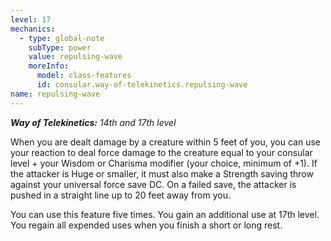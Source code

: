 ```yaml
---
level: 17
mechanics:
  - type: global-note
    subType: power
    value: repulsing-wave
    moreInfo:
      model: class-features
      id: consular.way-of-telekinetics.repulsing-wave
name: repulsing-wave
---
```

_**Way of Telekinetics:** 14th and 17th level_
When you are dealt damage by a creature within 5 feet of you, you can use your reaction to deal force damage to the creature equal to your consular level + your Wisdom or Charisma modifier (your choice, minimum of +1). If the attacker is Huge or smaller, it must also make a Strength saving throw against your universal force save DC. On a failed save, the attacker is pushed in a straight line up to 20 feet away from you.
You can use this feature five times. You gain an additional use at 17th level. You regain all expended uses when you finish a short or long rest.